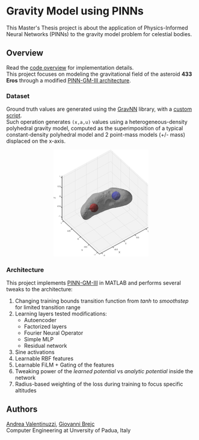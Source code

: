 # Gravity Model using PINNs
This Master's Thesis project is about the application of Physics-Informed Neural Networks (PINNs) to the gravity model problem for celestial bodies.

## Overview
Read the [code overview](src/README.md) for implementation details.  
This project focuses on modeling the gravitational field of the asteroid **433 Eros** through a modified [PINN-GM-III architecture](https://arxiv.org/pdf/2312.10257).

### Dataset
Ground truth values are generated using the [GravNN](https://github.com/MartinAstro/GravNN) library, with a [custom script](./src/data/GravNN/Scripts/Data/custom.py).  
Such operation generates `(x,a,u)` values using a heterogeneous-density polyhedral gravity model, computed as the superimposition of a typical constant-density polyhedral model and 2 point-mass models (+/- mass) displaced on the x-axis.
<div style="text-align: center;">
  <img src="utils/erosModelHeterogeneous.png" alt="Gravity field of 433 Eros"
       style="width: 50%; min-width: 100px; max-width: 500px;" />
</div>

### Architecture
This project implements [PINN-GM-III](https://arxiv.org/pdf/2312.10257) in MATLAB and performs several tweaks to the architecture:
1. Changing training bounds transition function from *tanh* to *smoothstep* for limited transition range
2. Learning layers tested modifications:
   - Autoencoder
   - Factorized layers
   - Fourier Neural Operator
   - Simple MLP
   - Residual network
3. Sine activations
4. Learnable RBF features
5. Learnable FiLM + Gating of the features
6. Tweaking power of the *learned potential* vs *analytic potential* inside the network
7. Radius-based weighting of the loss during training to focus specific altitudes



## Authors
[Andrea Valentinuzzi](github.com/akappakappa), [Giovanni Brejc](github.com/Govawi)  
Computer Engineering at Unversity of Padua, Italy